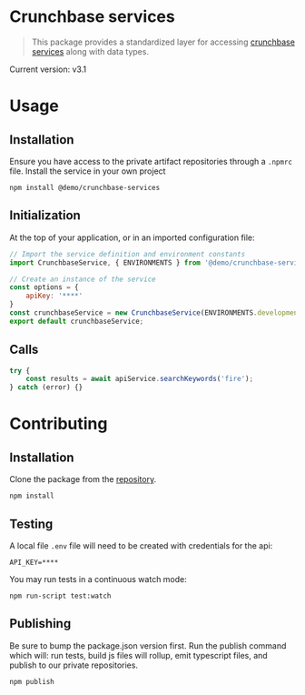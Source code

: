# Crunchbase services

> This package provides a standardized layer for accessing [crunchbase services](https://data.crunchbase.com/docs/using-the-api) along with data types.

Current version: v3.1

# Usage

## Installation

Ensure you have access to the private artifact repositories through a `.npmrc` file.
Install the service in your own project

```
npm install @demo/crunchbase-services
```

## Initialization

At the top of your application, or in an imported configuration file:

```js
// Import the service definition and environment constants
import CrunchbaseService, { ENVIRONMENTS } from '@demo/crunchbase-services';

// Create an instance of the service
const options = {
    apiKey: '****'
}
const crunchbaseService = new CrunchbaseService(ENVIRONMENTS.development, options);
export default crunchbaseService;
```

## Calls

```js
try {
    const results = await apiService.searchKeywords('fire');
} catch (error) {}
```

# Contributing

## Installation

Clone the package from the [repository](https://dev.azure.com/TorchResearchLLC/TORCH%20Demo%20Backlog/_git/crunchbase-service).

```
npm install
```

## Testing

A local file `.env` file will need to be created with credentials for the api:

```text
API_KEY=****
```

You may run tests in a continuous watch mode:

```
npm run-script test:watch
```

## Publishing

Be sure to bump the package.json version first.
Run the publish command which will: run tests, build js files will rollup, emit typescript files, and publish to our private repositories.

```
npm publish
```
